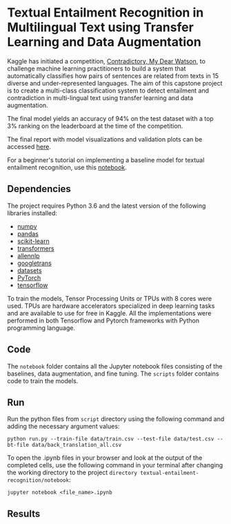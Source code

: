 # Textual Entailment Recognition in Multilingual Text using Transfer Learning and Data Augmentation 

Kaggle has initiated a competition, [Contradictory, My Dear Watson](https://www.kaggle.com/c/contradictory-my-dear-watson/overview), to challenge machine learning practitioners to build a system that automatically classifies how pairs of sentences are related from texts in 15 diverse and under-represented languages. The aim of this capstone project is to create a multi-class classification system to detect entailment and contradiction in multi-lingual text using transfer learning and data augmentation. 

The final model yields an accuracy of 94% on the test dataset with a top 3% ranking on the leaderboard at the time of the competition.

The final report with model visualizations and validation plots can be accessed [here](https://github.com/wchowdhu/udacity-capstone-project/blob/main/report/report.pdf).

For a beginner's tutorial on implementing a baseline model for textual entailment recognition, use this [notebook](https://www.kaggle.com/code/wchowdhu/a-beginner-s-tutorial-on-textual-entailment).



## Dependencies

The project requires Python 3.6 and the latest version of the following libraries installed:  
  - [numpy](https://numpy.org/)
  - [pandas](https://pandas.pydata.org/)
  - [scikit-learn](https://scikit-learn.org/stable/)
  - [transformers](https://huggingface.co/transformers/)
  - [allennlp](https://github.com/allenai/allennlp)
  - [googletrans](https://pypi.org/project/googletrans/)
  - [datasets](https://github.com/huggingface/datasets)
  - [PyTorch](https://pytorch.org/)
  - [tensorflow](https://www.tensorflow.org/install)
 
To train the models, Tensor Processing Units or TPUs with 8 cores were used. TPUs are hardware accelerators specialized in deep learning tasks and are available to use for free in Kaggle. All the implementations were performed in both Tensorflow and Pytorch frameworks with Python programming language.

## Code

The `notebook` folder contains all the Jupyter notebook files consisting of the baselines, data augmentation, and fine tuning.
The `scripts` folder contains code to train the models.

## Run

Run the python files from `script` directory using the following command and adding the necessary argument values:

    python run.py --train-file data/train.csv --test-file data/test.csv --bt-file data/back_translation_all.csv


To open the .ipynb files in your browser and look at the output of the completed cells, use the following command in your terminal after changing the working directory to the project `directory textual-entailment-recognition/notebook`:

    jupyter notebook <file_name>.ipynb


## Results

 







